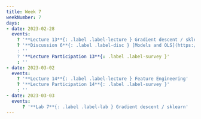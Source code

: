 ```yaml
---
title: Week 7
weekNumber: 7
days:
- date: 2023-02-28
  events:
    ? '**Lecture 13**{: .label .label-lecture } Gradient descent / sklearn'
    ? '**Discussion 6**{: .label .label-disc } [Models and OLS](https://drive.google.com/file/d/1DuzM0MSPoraWd1AC0F9LqvvBnZqONAM1/view?usp=sharing) 
    : ''
    ? '**Lecture Participation 13**{: .label .label-survey }'
    : ''
- date: 2023-03-02
  events:
    ? '**Lecture 14**{: .label .label-lecture } Feature Engineering'
    ? '**Lecture Participation 14**{: .label .label-survey }'
    : ''
- date: 2023-03-03
  events:
      ? '**Lab 7**{: .label .label-lab } Gradient descent / sklearn'
---
```

